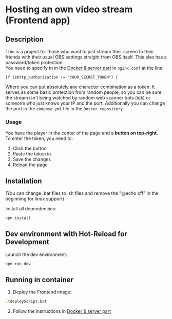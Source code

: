 # Hosting an own video stream (Frontend app)

## Description
This is a project for those who want to just stream their screen to their friends with their usual OBS settings straight from OBS itself. This also has a password/token protection.  
You need to specify tn in the [Docker & server part](https://github.com/DaylightDragon/HostedVideoStream-Docker) in `nginx.conf` at the line:
```
if ($http_authorization != "YOUR_SECRET_TOKEN") {
```

Where you can put absolutely any character combination as a token. It serves as some basic protection from random people, so you can be sure the stream isn't being watched by random web scanner bots (idk) or someone who just knows your IP and the port. Additionally you can change the port in the `compose.yml` file in the `Docker repository`.  

### Usage
You have the player in the center of the page and a **button on top-right**.  
To enter the token, you need to:  
1. Click the button  
2. Paste the token in  
3. Save the changes  
4. Reload the page  

## Installation

(You can change .bat files to .sh files and remove the "@echo off" in the beginning for linux support)  

Install all dependencies:  
```sh
npm install
```

## Dev environment with Hot-Reload for Development

Launch the dev environment:  
```sh
npm run dev
```

## Running in container

1. Deploy the Frontend image:  
```sh
.\deployScript.bat
```

2. Follow the instructions in [Docker & server part](https://github.com/DaylightDragon/HostedVideoStream-Docker)    
